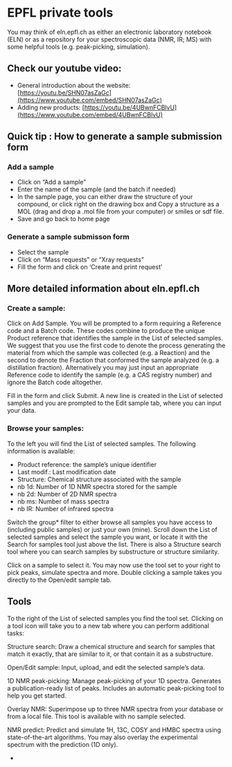 # EPFL private tools



You may think of eln.epfl.ch as either an electronic laboratory notebook \(ELN\) or as a repository for your spectroscopic data \(NMR, IR; MS\) with some helpful tools \(e.g. peak-picking, simulation\).

## Check our youtube video:

* General introduction about the website: [https://youtu.be/SHN07asZaGc](https://www.youtube.com/embed/SHN07asZaGc)
* Adding new products: [https://youtu.be/4UBwnFCBlvU](https://www.youtube.com/embed/4UBwnFCBlvU)

## Quick tip : How to generate a sample submission form

### Add a sample

* Click on “Add a sample”
* Enter the name of the sample \(and the batch if needed\)
* In the sample page, you can either draw the structure of your compound, or click right on the drawing box and Copy a structure as a MOL \(drag and drop a .mol file from your computer\) or smiles or sdf file.
* Save and go back to home page

### Generate a sample submisson form

* Select the sample
* Click on “Mass requests” or “Xray requests”
* Fill the form and click on ‘Create and print request’

## More detailed information about eln.epfl.ch

### Create a sample:

Click on Add Sample. You will be prompted to a form requiring a Reference code and a Batch code. These codes combine to produce the unique Product reference that identifies the sample in the List of selected samples. We suggest that you use the first code to denote the process generating the material from which the sample was collected \(e.g. a Reaction\) and the second to denote the Fraction that conformed the sample analyzed \(e.g. a distillation fraction\). Alternatively you may just input an appropriate Reference code to identify the sample \(e.g. a CAS registry number\) and ignore the Batch code altogether.

Fill in the form and click Submit. A new line is created in the List of selected samples and you are prompted to the Edit sample tab, where you can input your data.

### Browse your samples:

To the left you will find the List of selected samples. The following information is available:

* Product reference: the sample’s unique identifier
* Last modif.: Last modification date
* Structure: Chemical structure associated with the sample
* nb 1d: Number of 1D NMR spectra stored for the sample
* nb 2d: Number of 2D NMR spectra
* nb ms: Number of mass spectra
* nb IR: Number of infrared spectra

Switch the group\* filter to either browse all samples you have access to \(including public samples\) or just your own \(mine\). Scroll down the List of selected samples and select the sample you want, or locate it with the Search for samples tool just above the list. There is also a Structure search tool where you can search samples by substructure or structure similarity.

Click on a sample to select it. You may now use the tool set to your right to pick peaks, simulate spectra and more. Double clicking a sample takes you directly to the Open/edit sample tab.

## Tools

To the right of the List of selected samples you find the tool set. Clicking on a tool icon will take you to a new tab where you can perform additional tasks:

Structure search: Draw a chemical structure and search for samples that match it exactly, that are similar to it, or that contain it as a substructure.

Open/Edit sample: Input, upload, and edit the selected sample’s data.

1D NMR peak-picking: Manage peak-picking of your 1D spectra. Generates a publication-ready list of peaks. Includes an automatic peak-picking tool to help you get started.

Overlay NMR: Superimpose up to three NMR spectra from your database or from a local file. This tool is available with no sample selected.

NMR predict: Predict and simulate 1H, 13C, COSY and HMBC spectra using state-of-the-art algorithms. You may also overlay the experimental spectrum with the prediction \(1D only\).  


* 
